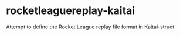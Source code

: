# rocketleaguereplay-kaitai
Attempt to define the Rocket League replay file format in Kaitai-struct
